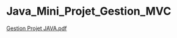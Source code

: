 # Java_Mini_Projet_Gestion_MVC
[Gestion Projet JAVA.pdf](https://github.com/Hamzaelghazouani1/Java_Mini_Projet_Gestion_MVC/files/7875760/Gestion.Projet.JAVA.pdf)
